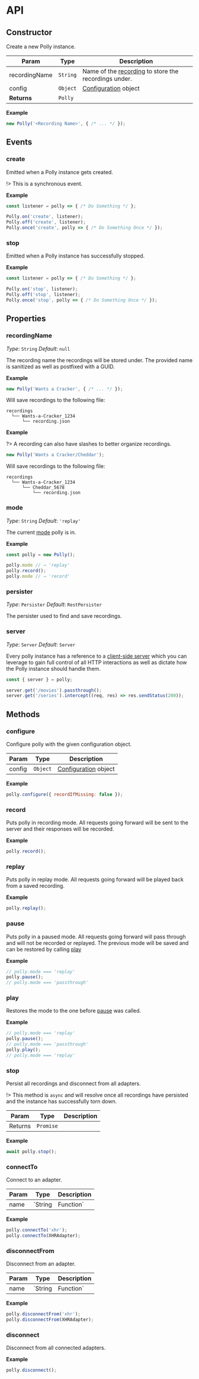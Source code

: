 # API

## Constructor

Create a new Polly instance.

| Param | Type | Description |
|  ---  | ---  |     ---     |
| recordingName | `String` | Name of the [recording](api#recordingName) to store the recordings under. |
| config | `Object` | [Configuration](configuration) object |
| __Returns__ | `Polly` | &nbsp; |

__Example__

```js
new Polly('<Recording Name>', { /* ... */ });
```

## Events

### create

Emitted when a Polly instance gets created.

!> This is a synchronous event.

__Example__

```js
const listener = polly => { /* Do Something */ };

Polly.on('create', listener);
Polly.off('create', listener);
Polly.once('create', polly => { /* Do Something Once */ });
```

### stop

Emitted when a Polly instance has successfully stopped.

__Example__

```js
const listener = polly => { /* Do Something */ };

Polly.on('stop', listener);
Polly.off('stop', listener);
Polly.once('stop', polly => { /* Do Something Once */ });
```

## Properties

### recordingName

_Type_: `String`
_Default_: `null`

The recording name the recordings will be stored under. The provided name is
sanitized as well as postfixed with a GUID.

__Example__

```js
new Polly('Wants a Cracker', { /* ... */ });
```

Will save recordings to the following file:

```text
recordings
  └── Wants-a-Cracker_1234
      └── recording.json
```

__Example__

?> A recording can also have slashes to better organize recordings.

```js
new Polly('Wants a Cracker/Cheddar');
```

Will save recordings to the following file:

```text
recordings
  └── Wants-a-Cracker_1234
      └── Cheddar_5678
          └── recording.json
```

### mode

_Type_: `String`
_Default_: `'replay'`

The current [mode](configuration#mode) polly is in.

__Example__

```js
const polly = new Polly();

polly.mode // → 'replay'
polly.record();
polly.mode // → 'record'
```

### persister

_Type_: `Persister`
_Default_: `RestPersister`

The persister used to find and save recordings.

### server

_Type_: `Server`
_Default_: `Server`

Every polly instance has a reference to a [client-side server](server/overview) which you can leverage
to gain full control of all HTTP interactions as well as dictate how the Polly instance
should handle them.

```js
const { server } = polly;

server.get('/movies').passthrough();
server.get('/series').intercept((req, res) => res.sendStatus(200));
```

## Methods

### configure

Configure polly with the given configuration object.

| Param | Type | Description |
|  ---  | ---  |     ---     |
| config | `Object` | [Configuration](configuration) object |

__Example__

```js
polly.configure({ recordIfMissing: false });
```

### record

Puts polly in recording mode. All requests going forward will
be sent to the server and their responses will be recorded.

__Example__

```js
polly.record();
```

### replay

Puts polly in replay mode. All requests going forward will be
played back from a saved recording.

__Example__

```js
polly.replay();
```

### pause

Puts polly in a paused mode. All requests going forward will pass through
and will not be recorded or replayed. The previous mode will be saved and can
be restored by calling [play](api#play)

__Example__

```js
// polly.mode === 'replay'
polly.pause();
// polly.mode === 'passthrough'
```

### play

Restores the mode to the one before [pause](api#pause) was called.

__Example__

```js
// polly.mode === 'replay'
polly.pause();
// polly.mode === 'passthrough'
polly.play();
// polly.mode === 'replay'
```

### stop

Persist all recordings and disconnect from all adapters.

!> This method is `async` and will resolve once all recordings have
persisted and the instance has successfully torn down.

| Param | Type | Description |
|  ---  | ---  |     ---     |
| Returns | `Promise` | &nbsp; |

__Example__

```js
await polly.stop();
```

### connectTo

Connect to an adapter.

| Param | Type | Description |
|  ---  | ---  |     ---     |
| name | `String|Function` | The adapter name of class to connect to |

__Example__

```js
polly.connectTo('xhr');
polly.connectTo(XHRAdapter);
```

### disconnectFrom

Disconnect from an adapter.

| Param | Type | Description |
|  ---  | ---  |     ---     |
| name | `String|Function` | The adapter name of class to disconnect from |

__Example__

```js
polly.disconnectFrom('xhr');
polly.disconnectFrom(XHRAdapter);
```

### disconnect

Disconnect from all connected adapters.

__Example__

```js
polly.disconnect();
```
